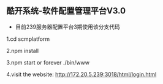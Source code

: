 ## 酷开系统-软件配置管理平台V3.0

* 目前239服务器配置平台3期使用该分支代码

1.cd scmplatform

2.npm install

3.npm start or forever ./bin/www

4.visit the website: http://172.20.5.239:3018/html/login.html
